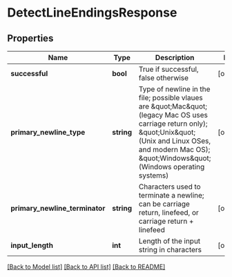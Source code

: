 # DetectLineEndingsResponse

## Properties
Name | Type | Description | Notes
------------ | ------------- | ------------- | -------------
**successful** | **bool** | True if successful, false otherwise | [optional] 
**primary_newline_type** | **string** | Type of newline in the file; possible vlaues are \&quot;Mac\&quot; (legacy Mac OS uses carriage return only); \&quot;Unix\&quot; (Unix and Linux OSes, and modern Mac OS); \&quot;Windows\&quot; (Windows operating systems) | [optional] 
**primary_newline_terminator** | **string** | Characters used to terminate a newline; can be carriage return, linefeed, or carriage return + linefeed | [optional] 
**input_length** | **int** | Length of the input string in characters | [optional] 

[[Back to Model list]](../README.md#documentation-for-models) [[Back to API list]](../README.md#documentation-for-api-endpoints) [[Back to README]](../README.md)


